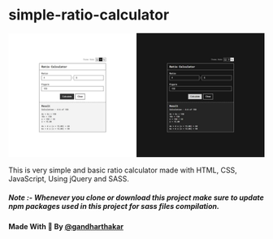 # simple-ratio-calculator

![screenshot](https://raw.githubusercontent.com/gandharthakar/simple-ratio-calculator/main/img/screenshot.jpg "Preview Image")

This is very simple and basic ratio calculator made with HTML, CSS, JavaScript, Using jQuery and SASS.

##### Note :- Whenever you clone or download this project make sure to update npm packages used in this project for sass files compilation.

#### Made With :sparkling_heart: By <a href="https://github.com/gandharthakar">@gandharthakar</a>